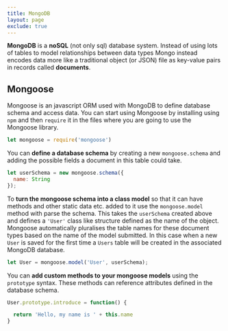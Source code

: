 ```yaml
---
title: MongoDB
layout: page
exclude: true
---
```


**MongoDB** is a **noSQL** (not only sql) database system. Instead of using lots of tables to model relationships between data types Mongo instead encodes data more like a traditional object (or JSON) file as key-value pairs in records called **documents**.

## Mongoose

Mongoose is an javascript ORM used with MongoDB to define database schema and access data. You can start using Mongoose by installing using `npm` and then `require` it in the files where you are going to use the Mongoose library. 
```js
let mongoose = require('mongoose')
```

You can **define a database schema** by creating a new `mongoose.schema` and adding the possible fields a document in this table could take.
```js
let userSchema = new mongoose.schema({
  name: String
});
```

To **turn the mongoose schema into a class model** so that it can have methods and other static data etc. added to it use the `mongoose.model` method with parse the schema. This takes the `userSchema` created above and defines a `'User'` class like structure defined as the name of the object. Mongoose automatically pluralises the table names for these document types based on the name of the model submitted. In this case when a new `User` is saved for the first time a `Users` table will be created in the associated MongoDB database.
```js
let User = mongoose.model('User', userSchema);
```

You can **add custom methods to your mongoose models** using the `prototype` syntax. These methods can reference attributes defined in the database schema.
```js
User.prototype.introduce = function() {

  return 'Hello, my name is ' + this.name
}
```
<!--stackedit_data:
eyJoaXN0b3J5IjpbMTE1ODk4MDg2MCwyMDI3MDMzMTI4XX0=
-->